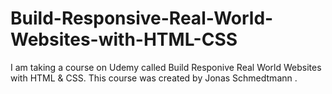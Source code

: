 # Build-Responsive-Real-World-Websites-with-HTML-CSS
I am taking a course on Udemy called Build Responive Real World Websites with HTML &amp; CSS. This course was created by Jonas Schmedtmann .
